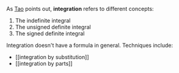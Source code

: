 As [Tao](https://www.math.ucla.edu/~tao/preprints/forms.pdf) points out, **integration** refers to different concepts:

1. The indefinite integral
2. The unsigned definite integral
3. The signed definite integral

Integration doesn't have a formula in general. Techniques include:

* [[integration by substitution]]
* [[integration by parts]]